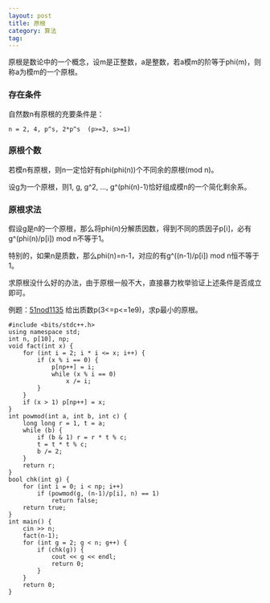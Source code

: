 ```yaml
---
layout: post
title: 原根
category: 算法
tag:
---
```


原根是数论中的一个概念，设m是正整数，a是整数，若a模m的阶等于phi(m)，则称a为模m的一个原根。

### 存在条件

自然数n有原根的充要条件是：

```
n = 2, 4, p^s, 2*p^s  (p>=3, s>=1)
```

### 原根个数

若模n有原根，则n一定恰好有phi(phi(n))个不同余的原根(mod n)。

设g为一个原根，则1, g, g^2, ..., g^(phi(n)-1)恰好组成模n的一个简化剩余系。

### 原根求法

假设g是n的一个原根，那么将phi(n)分解质因数，得到不同的质因子p[i]，必有g^(phi(n)/p[i]) mod n不等于1。

特别的，如果n是质数，那么phi(n)=n-1，对应的有g^((n-1)/p[i]) mod n恒不等于1。

求原根没什么好的办法，由于原根一般不大，直接暴力枚举验证上述条件是否成立即可。

例题：[51nod1135](http://www.51nod.com/onlineJudge/questionCode.html#!problemId=1135) 给出质数p(3<=p<=1e9)，求p最小的原根。

```
#include <bits/stdc++.h>
using namespace std;
int n, p[10], np;
void fact(int x) {
    for (int i = 2; i * i <= x; i++) {
        if (x % i == 0) {
            p[np++] = i;
            while (x % i == 0)
                x /= i;
        }
    }
    if (x > 1) p[np++] = x;
}
int powmod(int a, int b, int c) {
    long long r = 1, t = a;
    while (b) {
        if (b & 1) r = r * t % c;
        t = t * t % c;
        b /= 2;
    }
    return r;
}
bool chk(int g) {
    for (int i = 0; i < np; i++)
        if (powmod(g, (n-1)/p[i], n) == 1)
            return false;
    return true;
}
int main() {
    cin >> n;
    fact(n-1);
    for (int g = 2; g < n; g++) {
        if (chk(g)) {
            cout << g << endl;
            return 0;
        }
    }
    return 0;
}
```
